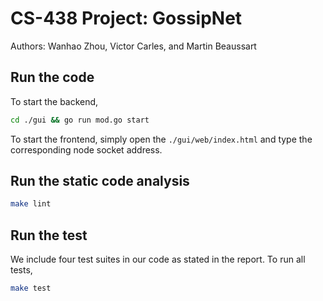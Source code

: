 # CS-438 Project: GossipNet

Authors: Wanhao Zhou, Victor Carles, and Martin Beaussart

## Run the code
To start the backend,
```bash
cd ./gui && go run mod.go start
```

To start the frontend, simply open the `./gui/web/index.html` and type the corresponding node socket address.

## Run the static code analysis
```bash
make lint
```

## Run the test
We include four test suites in our code as stated in the report. To run all tests,
```bash
make test
```